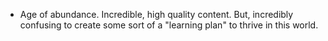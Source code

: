 - Age of abundance. Incredible, high quality content. But, incredibly confusing to create some sort of a "learning plan" to thrive in this world.